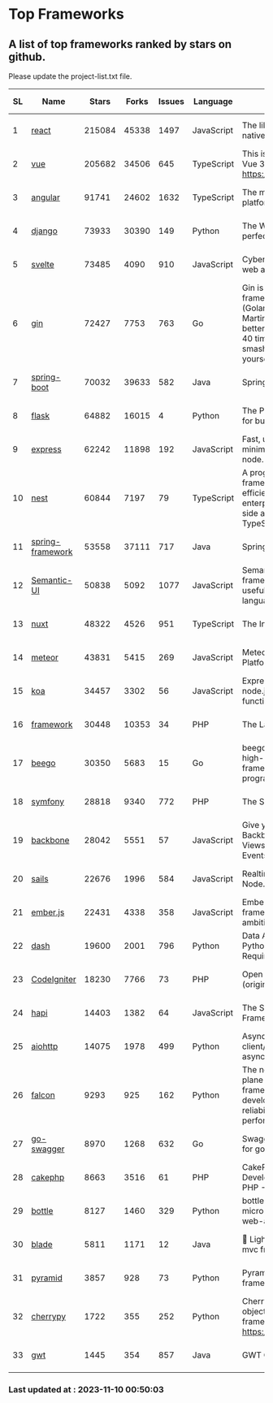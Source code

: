 # Top Frameworks
## A list of top frameworks ranked by stars on github.  
Please update the project-list.txt file.

| SL| Name  | Stars| Forks| Issues | Language | Description | Last Commit |
| --| ------| -----| ---- | ------ | -------- | ----------- | ----------- |
| 1 | [react](https://github.com/facebook/react) | 215084 | 45338 | 1497 | JavaScript | The library for web and native user interfaces. | 2023-11-09 16:11:17 |
| 2 | [vue](https://github.com/vuejs/vue) | 205682 | 34506 | 645 | TypeScript | This is the repo for Vue 2. For Vue 3, go to https://github.com/vuejs/core | 2023-11-07 07:32:23 |
| 3 | [angular](https://github.com/angular/angular) | 91741 | 24602 | 1632 | TypeScript | The modern web developer’s platform | 2023-11-09 22:56:41 |
| 4 | [django](https://github.com/django/django) | 73933 | 30390 | 149 | Python | The Web framework for perfectionists with deadlines. | 2023-11-09 13:03:19 |
| 5 | [svelte](https://github.com/sveltejs/svelte) | 73485 | 4090 | 910 | JavaScript | Cybernetically enhanced web apps | 2023-11-08 13:34:37 |
| 6 | [gin](https://github.com/gin-gonic/gin) | 72427 | 7753 | 763 | Go | Gin is a HTTP web framework written in Go (Golang). It features a Martini-like API with much better performance -- up to 40 times faster. If you need smashing performance, get yourself some Gin. | 2023-09-27 07:17:11 |
| 7 | [spring-boot](https://github.com/spring-projects/spring-boot) | 70032 | 39633 | 582 | Java | Spring Boot | 2023-11-09 20:32:19 |
| 8 | [flask](https://github.com/pallets/flask) | 64882 | 16015 | 4 | Python | The Python micro framework for building web applications. | 2023-11-09 21:29:20 |
| 9 | [express](https://github.com/expressjs/express) | 62242 | 11898 | 192 | JavaScript | Fast, unopinionated, minimalist web framework for node. | 2023-06-04 15:47:20 |
| 10 | [nest](https://github.com/nestjs/nest) | 60844 | 7197 | 79 | TypeScript | A progressive Node.js framework for building efficient, scalable, and enterprise-grade server-side applications with TypeScript/JavaScript 🚀 | 2023-11-08 10:26:02 |
| 11 | [spring-framework](https://github.com/spring-projects/spring-framework) | 53558 | 37111 | 717 | Java | Spring Framework | 2023-11-09 14:22:14 |
| 12 | [Semantic-UI](https://github.com/Semantic-Org/Semantic-UI) | 50838 | 5092 | 1077 | JavaScript | Semantic is a UI component framework based around useful principles from natural language. | 2023-01-11 17:05:32 |
| 13 | [nuxt](https://github.com/nuxt/nuxt) | 48322 | 4526 | 951 | TypeScript | The Intuitive Vue Framework. | 2023-11-09 17:01:13 |
| 14 | [meteor](https://github.com/meteor/meteor) | 43831 | 5415 | 269 | JavaScript | Meteor, the JavaScript App Platform | 2023-11-06 14:15:29 |
| 15 | [koa](https://github.com/koajs/koa) | 34457 | 3302 | 56 | JavaScript | Expressive middleware for node.js using ES2017 async functions | 2023-11-08 15:05:20 |
| 16 | [framework](https://github.com/laravel/framework) | 30448 | 10353 | 34 | PHP | The Laravel Framework. | 2023-11-09 14:26:41 |
| 17 | [beego](https://github.com/beego/beego) | 30350 | 5683 | 15 | Go | beego is an open-source, high-performance web framework for the Go programming language. | 2023-10-26 14:18:44 |
| 18 | [symfony](https://github.com/symfony/symfony) | 28818 | 9340 | 772 | PHP | The Symfony PHP framework | 2023-11-09 14:41:31 |
| 19 | [backbone](https://github.com/jashkenas/backbone) | 28042 | 5551 | 57 | JavaScript | Give your JS App some Backbone with Models, Views, Collections, and Events | 2023-08-10 22:05:08 |
| 20 | [sails](https://github.com/balderdashy/sails) | 22676 | 1996 | 584 | JavaScript | Realtime MVC Framework for Node.js | 2023-09-01 21:26:40 |
| 21 | [ember.js](https://github.com/emberjs/ember.js) | 22431 | 4338 | 358 | JavaScript | Ember.js - A JavaScript framework for creating ambitious web applications | 2023-11-09 22:10:33 |
| 22 | [dash](https://github.com/plotly/dash) | 19600 | 2001 | 796 | Python | Data Apps & Dashboards for Python. No JavaScript Required. | 2023-10-26 19:38:28 |
| 23 | [CodeIgniter](https://github.com/bcit-ci/CodeIgniter) | 18230 | 7766 | 73 | PHP | Open Source PHP Framework (originally from EllisLab) | 2023-04-07 17:57:13 |
| 24 | [hapi](https://github.com/hapijs/hapi) | 14403 | 1382 | 64 | JavaScript | The Simple, Secure Framework Developers Trust | 2023-09-18 11:40:11 |
| 25 | [aiohttp](https://github.com/aio-libs/aiohttp) | 14075 | 1978 | 499 | Python | Asynchronous HTTP client/server framework for asyncio and Python | 2023-11-09 18:50:43 |
| 26 | [falcon](https://github.com/falconry/falcon) | 9293 | 925 | 162 | Python | The no-magic web data plane API and microservices framework for Python developers, with a focus on reliability, correctness, and performance at scale. | 2023-11-05 18:42:40 |
| 27 | [go-swagger](https://github.com/go-swagger/go-swagger) | 8970 | 1268 | 632 | Go | Swagger 2.0 implementation for go | 2023-08-21 22:25:45 |
| 28 | [cakephp](https://github.com/cakephp/cakephp) | 8663 | 3516 | 61 | PHP | CakePHP: The Rapid Development Framework for PHP - Official Repository | 2023-11-06 12:16:58 |
| 29 | [bottle](https://github.com/bottlepy/bottle) | 8127 | 1460 | 329 | Python | bottle.py is a fast and simple micro-framework for python web-applications. | 2022-09-05 15:24:52 |
| 30 | [blade](https://github.com/lets-blade/blade) | 5811 | 1171 | 12 | Java | :rocket: Lightning fast and elegant mvc framework for Java8 | 2023-06-16 05:18:49 |
| 31 | [pyramid](https://github.com/Pylons/pyramid) | 3857 | 928 | 73 | Python | Pyramid - A Python web framework | 2023-09-14 21:55:43 |
| 32 | [cherrypy](https://github.com/cherrypy/cherrypy) | 1722 | 355 | 252 | Python | CherryPy is a pythonic, object-oriented HTTP framework.      https://cherrypy.dev | 2023-08-04 13:52:17 |
| 33 | [gwt](https://github.com/gwtproject/gwt) | 1445 | 354 | 857 | Java | GWT Open Source Project | 2023-11-07 19:30:41 |

### Last updated at : 2023-11-10 00:50:03
